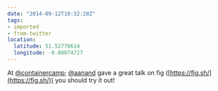 ```yaml
---
date: "2014-09-12T10:32:28Z"
tags:
- imported
- from-twitter
location:
  latitude: 51.52770614
  longitude: -0.08074727
---
```

At [@containercamp](/twitter/#/containercamp); [@aanand](/twitter/#/aanand) gave a great talk on fig \([https://fig.sh/](https://fig.sh/)) you should try it out!
